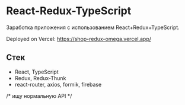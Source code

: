 # React-Redux-TypeScript
Заработка приложения с использованием React+Redux+TypeScript.

Deployed on Vercel: https://shop-redux-omega.vercel.app/

## Стек
- React, TypeScript
- Redux, Redux-Thunk
- react-router, axios, formik, firebase

/* ищу нормальную API */